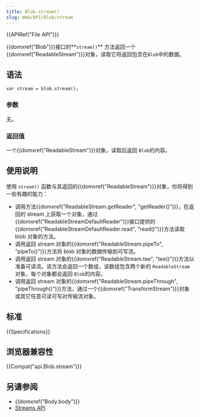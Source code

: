 ```yaml
---
title: Blob.stream()
slug: Web/API/Blob/stream
---
```

{{APIRef("File API")}}

{{domxref("Blob")}}接口的**`stream()`** 方法返回一个{{domxref("ReadableStream")}}对象，读取它将返回包含在`Blob`中的数据。

## 语法

```plain
var stream = blob.stream();
```

### 参数

无。

### 返回值

一个{{domxref("ReadableStream")}}对象，读取后返回 `Blob`的内容。

## 使用说明

使用 `stream()` 函数与其返回的{{domxref("ReadableStream")}}对象，你将得到一些有趣的能力：

- 调用方法{{domxref("ReadableStream.getReader", "getReader()")}}，在返回的 stream 上获取一个对象，通过{{domxref("ReadableStreamDefaultReader")}}接口提供的{{domxref("ReadableStreamDefaultReader.read", "read()")}}方法读取 blob 对象的方法。
- 调用返回 stream 对象的{{domxref("ReadableStream.pipeTo", "pipeTo()")}}方法将 blob 对象的数据传输到可写流。
- 调用返回 stream 对象的{{domxref("ReadableStream.tee", "tee()")}}方法以准备可读流。该方法会返回一个数组，该数组包含两个新的 `ReadableStream` 对象，每个对象都会返回 `Blob`的内容。
- 调用返回 stream 对象的{{domxref("ReadableStream.pipeThrough", "pipeThrough()")}}方法，通过一个{{domxref("TransformStream")}}对象或其它任意可读可写对传输流对象。

## 标准

{{Specifications}}

## 浏览器兼容性

{{Compat("api.Blob.stream")}}

## 另请参阅

- {{domxref("Body.body")}}
- [Streams API](/zh-CN/docs/Web/API/Streams_API)
